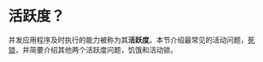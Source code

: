 # 活跃度？
并发应用程序及时执行的能力被称为其**活跃度**。本节介绍最常见的活动问题，[死锁](/content/essential/concurrency/deadlock.md)，并简要介绍其他两个活跃度问题，饥饿和活动锁。